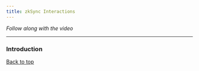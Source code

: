 ```yaml
---
title: zkSync Interactions
---
```


_Follow along with the video_

---
<a name="top"></a>
### Introduction



[Back to top](#top)